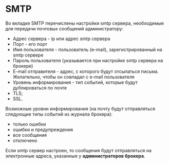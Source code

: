 # SMTP

Во вкладке SMTP перечислены настройки smtp сервера, необходимые для передачи почтовых сообщений администратору:

- Адрес сервера - ip или адрес smtp сервера
- Порт - его порт
- Имя пользователя - пользователь (e-mail), зарегистрированный на smtp сервере
- Пароль пользователя (указывается при настройке smtp сервера на брокере)
- E-mail отправителя - адрес, с которого будут отсылаться письма. Желательно, чтобы он совпадал с e-mail пользователя
- Уровень информирования - тип событий, которые будут дублироваться по почте
- TLS;
- SSL.

Возможные уровни информирования (на почту будут отправляться следующие типы событий из журнала брокера):

- только ошибки 
- ошибки и предупреждения
- все сообщения
- отключено

Если smtp сервер настроен, то сообщения будут отправляться на электронные адреса, указанные у **администраторов брокера**. 